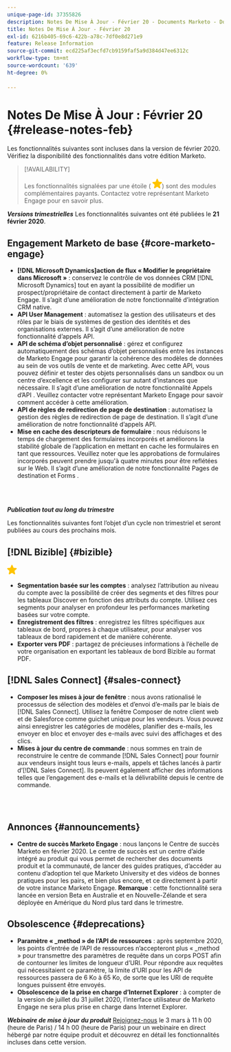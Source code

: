 ```yaml
---
unique-page-id: 37355826
description: Notes De Mise À Jour - Février 20 - Documents Marketo - Documentation Du Produit
title: Notes De Mise À Jour - Février 20
exl-id: 6216b405-69c6-422b-a78c-7df0e8d271e9
feature: Release Information
source-git-commit: ecd225af3ecfd7cb9159faf5a9d384d47ee6312c
workflow-type: tm+mt
source-wordcount: '639'
ht-degree: 0%

---
```


# Notes De Mise À Jour : Février 20 {#release-notes-feb}

Les fonctionnalités suivantes sont incluses dans la version de février 2020. Vérifiez la disponibilité des fonctionnalités dans votre édition Marketo.

>[!AVAILABILITY]
>
>Les fonctionnalités signalées par une étoile ( ![(étoile)](assets/yellow-star.png)) sont des modules complémentaires payants. Contactez votre représentant Marketo Engage pour en savoir plus.

**_Versions trimestrielles_** Les fonctionnalités suivantes ont été publiées le **21 février 2020**.

## Engagement Marketo de base {#core-marketo-engage}

* **[!DNL Microsoft Dynamics]action de flux « Modifier le propriétaire dans Microsoft »** : conservez le contrôle de vos données CRM [!DNL Microsoft Dynamics] tout en ayant la possibilité de modifier un prospect/propriétaire de contact directement à partir de Marketo Engage. Il s’agit d’une amélioration de notre fonctionnalité d’intégration CRM native.
* **API User Management** : automatisez la gestion des utilisateurs et des rôles par le biais de systèmes de gestion des identités et des organisations externes. Il s’agit d’une amélioration de notre fonctionnalité d’appels API.
* **API de schéma d’objet personnalisé** : gérez et configurez automatiquement des schémas d’objet personnalisés entre les instances de Marketo Engage pour garantir la cohérence des modèles de données au sein de vos outils de vente et de marketing. Avec cette API, vous pouvez définir et tester des objets personnalisés dans un sandbox ou un centre d’excellence et les configurer sur autant d’instances que nécessaire. Il s’agit d’une amélioration de notre fonctionnalité Appels d’API . Veuillez contacter votre représentant Marketo Engage pour savoir comment accéder à cette amélioration.
* **API de règles de redirection de page de destination** : automatisez la gestion des règles de redirection de page de destination. Il s’agit d’une amélioration de notre fonctionnalité d’appels API.
* **Mise en cache des descripteurs de formulaire** : nous réduisons le temps de chargement des formulaires incorporés et améliorons la stabilité globale de l’application en mettant en cache les formulaires en tant que ressources. Veuillez noter que les approbations de formulaires incorporés peuvent prendre jusqu&#39;à quatre minutes pour être reflétées sur le Web. Il s’agit d’une amélioration de notre fonctionnalité Pages de destination et Forms .

<br> 

**_Publication tout au long du trimestre_**

Les fonctionnalités suivantes font l’objet d’un cycle non trimestriel et seront publiées au cours des prochains mois.

## [!DNL Bizible] {#bizible}

![(étoile)](assets/yellow-star.png)

* **Segmentation basée sur les comptes** : analysez l’attribution au niveau du compte avec la possibilité de créer des segments et des filtres pour les tableaux Discover en fonction des attributs du compte. Utilisez ces segments pour analyser en profondeur les performances marketing basées sur votre compte.
* **Enregistrement des filtres** : enregistrez les filtres spécifiques aux tableaux de bord, propres à chaque utilisateur, pour analyser vos tableaux de bord rapidement et de manière cohérente.
* **Exporter vers PDF** : partagez de précieuses informations à l’échelle de votre organisation en exportant les tableaux de bord Bizible au format PDF.

## [!DNL Sales Connect] {#sales-connect}

* **Composer les mises à jour de fenêtre** : nous avons rationalisé le processus de sélection des modèles et d’envoi d’e-mails par le biais de [!DNL Sales Connect]. Utilisez la fenêtre Composer de notre client web et de Salesforce comme guichet unique pour les vendeurs. Vous pouvez ainsi enregistrer les catégories de modèles, planifier des e-mails, les envoyer en bloc et envoyer des e-mails avec suivi des affichages et des clics.
* **Mises à jour du centre de commande** : nous sommes en train de reconstruire le centre de commande [!DNL Sales Connect] pour fournir aux vendeurs insight tous leurs e-mails, appels et tâches lancés à partir d’[!DNL Sales Connect]. Ils peuvent également afficher des informations telles que l’engagement des e-mails et la délivrabilité depuis le centre de commande.

<br> 

## Annonces {#announcements}

* **Centre de succès Marketo Engage** : nous lançons le Centre de succès Marketo en février 2020. Le centre de succès est un centre d’aide intégré au produit qui vous permet de rechercher des documents produit et la communauté, de lancer des guides pratiques, d’accéder au contenu d’adoption tel que Marketo University et des vidéos de bonnes pratiques pour les pairs, et bien plus encore, et ce directement à partir de votre instance Marketo Engage. **Remarque** : cette fonctionnalité sera lancée en version Beta en Australie et en Nouvelle-Zélande et sera déployée en Amérique du Nord plus tard dans le trimestre.

## Obsolescence {#deprecations}

* **Paramètre « _method » de l’API de ressources** : après septembre 2020, les points d’entrée de l’API de ressources n’accepteront plus « _method » pour transmettre des paramètres de requête dans un corps POST afin de contourner les limites de longueur d’URI. Pour répondre aux requêtes qui nécessitaient ce paramètre, la limite d’URI pour les API de ressources passera de 6 Ko à 65 Ko, de sorte que les URI de requête longues puissent être envoyés.
* **Obsolescence de la prise en charge d’Internet Explorer** : à compter de la version de juillet du 31 juillet 2020, l’interface utilisateur de Marketo Engage ne sera plus prise en charge dans Internet Explorer.

**_Webinaire de mise à jour du produit_** [Rejoignez-nous](https://engage.marketo.com/Jan_Feb_20_Release_Webinar_Registration.html) le 3 mars à 11 h 00 (heure de Paris) / 14 h 00 (heure de Paris) pour un webinaire en direct hébergé par notre équipe produit et découvrez en détail les fonctionnalités incluses dans cette version.
